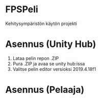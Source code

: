 # FPSPeli
Kehitysympäristön käytön projekti
# Asennus (Unity Hub)
1. Lataa pelin repon .ZIP
2. Pura .ZIP ja avaa se unity hub:issa
3. Valitse pelin editor versioksi 2019.4.18f1

# Asennus (Pelaaja)
